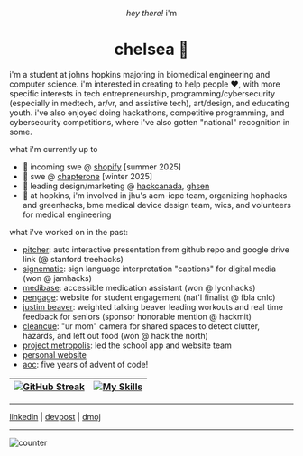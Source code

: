 <p align="center"><em>hey there!</em> i'm</p>

<h1 align="center">
  chelsea 💫
</h1>

i'm a student at johns hopkins majoring in biomedical engineering and computer science. i'm interested in creating to help people ♥, with more specific interests in tech entrepreneurship, programming/cybersecurity (especially in medtech, ar/vr, and assistive tech), art/design, and educating youth. i've also enjoyed doing hackathons, competitive programming, and cybersecurity competitions, where i've also gotten "national" recognition in some.

what i'm currently up to
- 🌻 incoming swe @ [shopify](https://shopify.com/) [summer 2025]
- 🌻 swe @ [chapterone](https://www.startchapterone.com/) [winter 2025]
- 🌻 leading design/marketing @ [hackcanada](https://hackcanada.org/), [ghsen](https://www.ghsen.org/)
- 🌻 at hopkins, i'm involved in jhu's acm-icpc team, organizing hophacks and greenhacks, bme medical device design team, wics, and volunteers for medical engineering

what i've worked on in the past:
- [pitcher](https://github.com/KevinZWong/Pitcher): auto interactive presentation from github repo and google drive link (@ stanford treehacks)
- [signematic](https://github.com/fiona-cai/Signematic): sign language interpretation "captions" for digital media (won @ jamhacks)
- [medibase](https://github.com/cheollie/medibase): accessible medication assistant (won @ lyonhacks)
- [pengage](https://github.com/cheollie/pengage): website for student engagement (nat'l finalist @ fbla cnlc)
- [justim beaver](https://github.com/cheollie/hackmit24): weighted talking beaver leading workouts and real time feedback for seniors (sponsor honorable mention @ hackmit)
- [cleancue](https://github.com/cheollie/htn): "ur mom" camera for shared spaces to detect clutter, hazards, and left out food (won @ hack the north)
- [project metropolis](https://github.com/wlmac/metropolis): led the school app and website team
- [personal website](http://cheollie.github.io/)
- [aoc](https://github.com/cheollie/aoc): five years of advent of code!


|[![GitHub Streak](https://nirzak-streak-stats.vercel.app?user=cheollie&card_width=400&background=45%2CFDE6A4%2CFFFFFF&hide_current_streak=true&hide_longest_streak=true)](https://git.io/streak-stats) |[![My Skills](https://skillicons.dev/icons?i=py,java,cpp,react,django,flask,js,nextjs,ts,html,css,bootstrap,tailwind,figma,blender,sketchup,ps,ai,ruby,processing,github,vscode&perline=11&theme=light)](https://github.com/cheollie "skills") |
|---|---|


---

[linkedin](https://www.linkedin.com/in/chelseawong07/)  |  [devpost](http://devpost.com/cheollie)  |  [dmoj](https://dmoj.ca/user/cheollie/solved)

---
<img src="https://komarev.com/ghpvc/?username=cheollie&label=Profile%20views&color=56744E&style=flat" alt="counter" /> 

<!--
**cheollie/cheollie** is a ✨ _special_ ✨ repository because its `README.md` (this file) appears on your GitHub profile.

Here are some ideas to get you started:

- 🔭 I’m currently working on ...
- 🌱 I’m currently learning ...
- 👯 I’m looking to collaborate on ...
- 🤔 I’m looking for help with ...
- 💬 Ask me about ...
- 📫 How to reach me: ...
- 😄 Pronouns: ...
- ⚡ Fun fact: ...
-->
